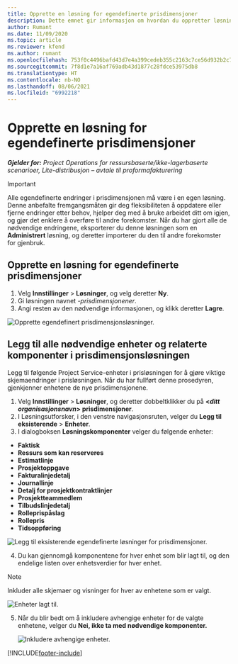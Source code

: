 ```yaml
---
title: Opprette en løsning for egendefinerte prisdimensjoner
description: Dette emnet gir informasjon om hvordan du oppretter løsninger for egendefinerte prisdimensjoner.
author: Rumant
ms.date: 11/09/2020
ms.topic: article
ms.reviewer: kfend
ms.author: rumant
ms.openlocfilehash: 753f0c4496bafd43d7e4a399cedeb355c2163c7ce56d932b2c786d5f2e672b6b
ms.sourcegitcommit: 7f8d1e7a16af769adb43d1877c28fdce53975db8
ms.translationtype: HT
ms.contentlocale: nb-NO
ms.lasthandoff: 08/06/2021
ms.locfileid: "6992218"
---
```

# <a name="create-a-solution-for-custom-pricing-dimensions"></a>Opprette en løsning for egendefinerte prisdimensjoner

 _**Gjelder for:** Project Operations for ressursbaserte/ikke-lagerbaserte scenarioer, Lite-distribusjon – avtale til proformafakturering_ 

>[!IMPORTANT]
>Alle egendefinerte endringer i prisdimensjonen må være i en egen løsning. Denne anbefalte fremgangsmåten gir deg fleksibiliteten å oppdatere eller fjerne endringer etter behov, hjelper deg med å bruke arbeidet ditt om igjen, og gjør det enklere å overføre til andre forekomster. Når du har gjort alle de nødvendige endringene, eksporterer du denne løsningen som en **Administrert** løsning, og deretter importerer du den til andre forekomster for gjenbruk.

## <a name="create-a-solution-for-custom-pricing-dimensions"></a>Opprette en løsning for egendefinerte prisdimensjoner

1.  Velg **Innstillinger** > **Løsninger**, og velg deretter **Ny**.
2.  Gi løsningen navnet *<your organization name>-prisdimensjonener*.
3. Angi resten av den nødvendige informasjonen, og klikk deretter **Lagre**.

  ![Opprette egendefinert prisdimensjonsløsninger.](./media/Creation-of-custom-pricing-dimension-solution.png)
 
## <a name="add-all-required-entities-and-related-components-to-the-pricing-dimension-solution"></a>Legg til alle nødvendige enheter og relaterte komponenter i prisdimensjonsløsningen

Legg til følgende Project Service-enheter i prisløsningen for å gjøre viktige skjemaendringer i prisløsningen. Når du har fullført denne prosedyren, gjenkjenner enhetene de nye prisdimensjonene.

1.  Velg **Innstillinger** > **Løsninger**, og deretter dobbeltklikker du på **<*ditt organisasjonsnavn*> prisdimensjoner**.
2.  I Løsningsutforsker, i den venstre navigasjonsruten, velger du **Legg til eksisterende** > **Enheter**.
3.  I dialogboksen **Løsningskomponenter** velger du følgende enheter:
 
   - **Faktisk**
   - **Ressurs som kan reserveres**
   - **Estimatlinje**
   - **Prosjektoppgave**
   - **Fakturalinjedetalj**
   - **Journallinje**
   - **Detalj for prosjektkontraktlinjer**
   - **Prosjektteammedlem**
   - **Tilbudslinjedetalj**
   - **Rolleprispåslag**
   - **Rollepris**
   - **Tidsoppføring**
 
   ![Legg til eksisterende egendefinerte løsninger for prisdimensjoner.](./media/Existing-entities-to-PD-solution.png)
 
 4. Du kan gjennomgå komponentene for hver enhet som blir lagt til, og den endelige listen over enhetsverdier for hver enhet. 

   >[!NOTE]
   > Inkluder alle skjemaer og visninger for hver av enhetene som er valgt.

  ![Enheter lagt til.](./media/solution-component-selection.png)


5.  Når du blir bedt om å inkludere avhengige enheter for de valgte enhetene, velger du **Nei, ikke ta med nødvendige komponenter.**

    ![Inkludere avhengige enheter.](./media/Do-not-include-required.png)


[!INCLUDE[footer-include](../includes/footer-banner.md)]